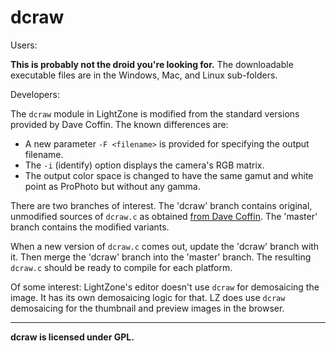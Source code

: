 # dcraw

Users:

**This is probably not the droid you're looking for.**
The downloadable executable files are in the
Windows, Mac, and Linux sub-folders.

Developers:

The `dcraw` module in LightZone is modified from
the standard versions provided by Dave Coffin.
The known differences are:

* A new parameter `-F <filename>` is provided for specifying the output filename.
* The `-i` (identify) option displays the camera's RGB matrix.
* The output color space is changed to have the same gamut and white point as ProPhoto but without any gamma.


There are two branches of interest.
The 'dcraw' branch contains original, unmodified sources of `dcraw.c`
as obtained [from Dave Coffin](http://www.cybercom.net/~dcoffin/dcraw/).
The 'master' branch contains the modified variants.

When a new version of `dcraw.c` comes out, update the 'dcraw' branch with it.
Then merge the 'dcraw' branch into the 'master' branch.
The resulting `dcraw.c` should be ready to compile for each platform.

Of some interest: LightZone's editor doesn't use `dcraw` for
demosaicing the image. It has its own demosaicing logic for that.
LZ does use `dcraw` demosaicing for the thumbnail and preview
images in the browser.

----------

**dcraw is licensed under GPL.**
